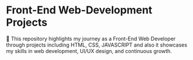 # Front-End Web-Development Projects
📌 This repository highlights my journey as a Front-End Web Developer through projects including HTML, CSS, JAVASCRIPT and also it showcases my skills in web development, UI/UX design, and continuous growth.
